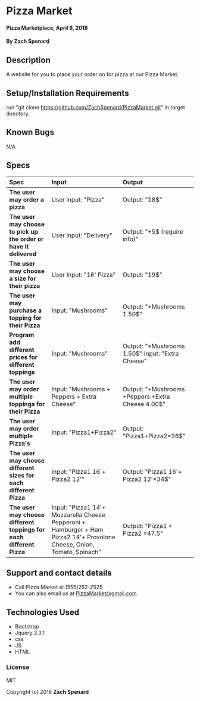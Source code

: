 # Pizza Market

#### Pizza Marketplace, April 6, 2018

#### By Zach Spenard

## Description

A website for you to place your order on for pizza at our Pizza Market.

## Setup/Installation Requirements
run "git clone https://github.com/ZachSpenard/PizzaMarket.git" in target directory.

## Known Bugs

N/A

## Specs

| Spec | Input | Output |
| :-------------     | :------------- | :------------- |
| **The user may order a pizza** | User input: "Pizza" | Output: "18$" |
| **The user may choose to pick up the order or have it delivered** | User input: "Delivery" | Output: "+5$ (require info)" |
| **The user may choose a size for their pizza**| User Input: "16' Pizza" | Output: "19$" |
| **The user may purchase a topping for their Pizza**| Input: "Mushrooms" | Output: "+Mushrooms 1.50$" |
| **Program add different prices for different toppings**| Input: "Mushrooms" | Output: "+Mushrooms 1.50$" Input: "Extra Cheese" | Output: "+Extra Cheese 1.00$" |
| **The user may order multiple toppings for their Pizza**| Input: "Mushrooms + Peppers + Extra Cheese" | Output: "+Mushrooms +Peppers +Extra Cheese 4.00$" |
| **The user may order multiple Pizza's**| Input: "Pizza1+Pizza2" | Output: "Pizza1+Pizza2=36$" |
| **The user may choose different sizes for each different Pizza**| Input: "Pizza1 16'+ Pizza2 12'" | Output: "Pizza1 16'+ Pizza2 12'=34$" |
| **The user may choose different toppings for each different Pizza**| Input: "Pizza1 14'+ Mozzarella Cheese Pepperoni + Hamburger + Ham Pizza2 14'+ Provolone Cheese, Onion, Tomato, Spinach" | Output: "Pizza1 + Pizza2 =47.5" |

## Support and contact details

* Call Pizza Market at (555)252-2525
* You can also email us at PizzaMarket@gmail.com

## Technologies Used

* Bootstrap
* Jquery 3.3.1
* css
* JS
* HTML

### License

MIT

Copyright (c) 2018 **Zach Spenard**
